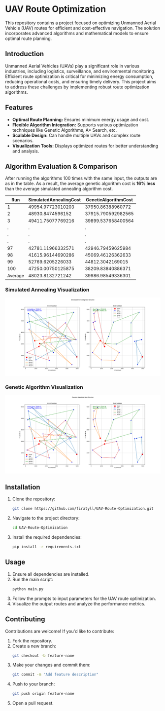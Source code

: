 # UAV Route Optimization

This repository contains a project focused on optimizing Unmanned Aerial Vehicle (UAV) routes for efficient and cost-effective navigation. The solution incorporates advanced algorithms and mathematical models to ensure optimal route planning.

## Introduction

Unmanned Aerial Vehicles (UAVs) play a significant role in various industries, including logistics, surveillance, and environmental monitoring. Efficient route optimization is critical for minimizing energy consumption, reducing operational costs, and ensuring timely delivery. This project aims to address these challenges by implementing robust route optimization algorithms.

## Features

- **Optimal Route Planning:** Ensures minimum energy usage and cost.
- **Flexible Algorithm Integration:** Supports various optimization techniques like Genetic Algorithms, A* Search, etc.
- **Scalable Design:** Can handle multiple UAVs and complex route scenarios.
- **Visualization Tools:** Displays optimized routes for better understanding and analysis.

## Algorithm Evaluation & Comparison

After running the algorithms 100 times with the same input, the outputs are as in the table. As a result, the average genetic algorithm cost is **16% less** than the average simulated annealing algorithm cost.

| Run     | SimulatedAnnealingCost | GeneticAlgorithmCost |
|---------|------------------------|----------------------|
| 1       | 49954.97723010203      | 37950.86388960772    |
| 2       | 48930.8474596152       | 37915.790592982565   |
| 3       | 49411.75077769216      | 39899.537658400564   |
| .       | .                      | .                    |
| .       | .                      | .                    |
| .       | .                      | .                    |
| 97      | 42781.11966332571      | 42946.79459625984    |
| 98      | 41615.96144690286      | 45069.46126362633    |
| 99      | 52769.6205226033       | 44812.3042169015     |
| 100     | 47250.00750125875      | 38209.83840886371    |
| Average | 48023.8132721242       | 39986.98549336301    |

### Simulated Annealing Visualization
![simulated annealing](<assets/simulated annealing.png>)
### Genetic Algorithm Visualization
![genetic algorithm](<assets/genetic algorithm.png>)


## Installation

1. Clone the repository:
   ```bash
   git clone https://github.com/firatyll/UAV-Route-Optimization.git
   ```
2. Navigate to the project directory:
   ```bash
   cd UAV-Route-Optimization
   ```
3. Install the required dependencies:
   ```bash
   pip install -r requirements.txt
   ```

## Usage

1. Ensure all dependencies are installed.
2. Run the main script:
   ```bash
   python main.py
   ```
3. Follow the prompts to input parameters for the UAV route optimization.
4. Visualize the output routes and analyze the performance metrics.

## Contributing

Contributions are welcome! If you'd like to contribute:

1. Fork the repository.
2. Create a new branch:
   ```bash
   git checkout -b feature-name
   ```
3. Make your changes and commit them:
   ```bash
   git commit -m "Add feature description"
   ```
4. Push to your branch:
   ```bash
   git push origin feature-name
   ```
5. Open a pull request.

